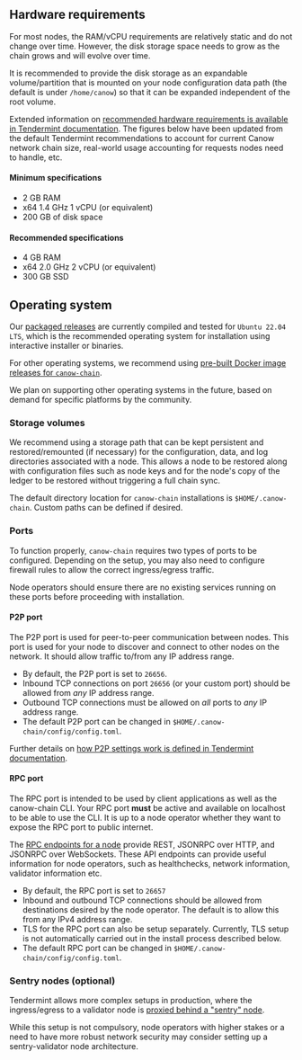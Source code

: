 ## Hardware requirements

For most nodes, the RAM/vCPU requirements are relatively static and do not change over time. However, the disk storage space needs to grow as the chain grows and will evolve over time.

It is recommended to provide the disk storage as an expandable volume/partition that is mounted on your node configuration data path (the default is under `/home/canow`) so that it can be expanded independent of the root volume.

Extended information on [recommended hardware requirements is available in Tendermint documentation](https://docs.tendermint.com/main/tendermint-core/running-in-production.html#hardware). The figures below have been updated from the default Tendermint recommendations to account for current Canow network chain size, real-world usage accounting for requests nodes need to handle, etc.

#### Minimum specifications

* 2 GB RAM
* x64 1.4 GHz 1 vCPU (or equivalent)
* 200 GB of disk space

#### Recommended specifications

* 4 GB RAM
* x64 2.0 GHz 2 vCPU (or equivalent)
* 300 GB SSD

## Operating system

Our [packaged releases](https://github.com/canow-co/canow-chain/releases) are currently compiled and tested for `Ubuntu 22.04 LTS`, which is the recommended operating system for installation using interactive installer or binaries.

For other operating systems, we recommend using [pre-built Docker image releases for `canow-chain`](https://github.com/orgs/canow-co/packages?repo_name=canow-chain).

We plan on supporting other operating systems in the future, based on demand for specific platforms by the community.

### Storage volumes

We recommend using a storage path that can be kept persistent and restored/remounted (if necessary) for the configuration, data, and log directories associated with a node. This allows a node to be restored along with configuration files such as node keys and for the node's copy of the ledger to be restored without triggering a full chain sync.

The default directory location for `canow-chain` installations is `$HOME/.canow-chain`. Custom paths can be defined if desired.

### Ports

To function properly, `canow-chain` requires two types of ports to be configured. Depending on the setup, you may also need to configure firewall rules to allow the correct ingress/egress traffic.

Node operators should ensure there are no existing services running on these ports before proceeding with installation.

#### P2P port

The P2P port is used for peer-to-peer communication between nodes. This port is used for your node to discover and connect to other nodes on the network. It should allow traffic to/from any IP address range.

* By default, the P2P port is set to `26656`.
* Inbound TCP connections on port `26656` (or your custom port) should be allowed from *any* IP address range.
* Outbound TCP connections must be allowed on *all* ports to *any* IP address range.
* The default P2P port can be changed in `$HOME/.canow-chain/config/config.toml`.

Further details on [how P2P settings work is defined in Tendermint documentation](https://docs.tendermint.com/main/tendermint-core/running-in-production.html#p2p).

#### RPC port

The RPC port is intended to be used by client applications as well as the canow-chain CLI. Your RPC port **must** be active and available on localhost to be able to use the CLI. It is up to a node operator whether they want to expose the RPC port to public internet.

The [RPC endpoints for a node](https://docs.tendermint.com/main/rpc/) provide REST, JSONRPC over HTTP, and JSONRPC over WebSockets. These API endpoints can provide useful information for node operators, such as healthchecks, network information, validator information etc.

* By default, the RPC port is set to `26657`
* Inbound and outbound TCP connections should be allowed from destinations desired by the node operator. The default is to allow this from any IPv4 address range.
* TLS for the RPC port can also be setup separately. Currently, TLS setup is not automatically carried out in the install process described below.
* The default RPC port can be changed in `$HOME/.canow-chain/config/config.toml`.

### Sentry nodes (optional)

Tendermint allows more complex setups in production, where the ingress/egress to a validator node is [proxied behind a "sentry" node](https://docs.tendermint.com/main/tendermint-core/validators.html).

While this setup is not compulsory, node operators with higher stakes or a need to have more robust network security may consider setting up a sentry-validator node architecture.